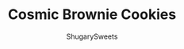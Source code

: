---
layout: ../../layouts/MarkdownPostLayout.astro
title: Cosmic Brownie Cookies
author: ShugarySweets
pubDate: 2022-10-21
description: "Cosmic Brownie Cookies have a soft, chewy chocolate cookie base that&#x27;s topped with melted chocolate and sprinkled with colorful chocolate candies for a fun dessert! They are out of this world delicious!"
image_url: https://www.shugarysweets.com/wp-content/uploads/2023/01/cosmic-brownie-cookies-facebook.jpg
tags: ["Cookies","American"]
calories: 435
protein: 6
carbohydrates: 62
fats: 21
fiber: 3
ingredients: ["2 1/2 cups all-purpose flour","1/2 cup unsweetened cocoa powder","2 teaspoons baking powder","1/2 teaspoon cornstarch","1/2 cup salted butter","1 cup semi-sweet chocolate chips","2/3 cup light brown sugar, packed","1/2 cup granulated sugar","2 teasoons vanilla extract","2 large eggs","1 cup semi-sweet chocolate chips","1/4 cup heavy whipping cream","rainbow chocolate chips *see note"]
serves: 12
time: "45 minutes"
prepTime: "15 minutes"
instructions: ["Preheat oven to 350 degrees F. Line a cookie sheet with parchment paper. Set aside.","In a bowl, combine flour, cocoa powder, baking powder, and cornstarch. Set aside.","In a saucepan over medium heat, melt butter. Remove from heat. Add in chocolate chips and stir until melted. Set aside.","In a mixing bowl with whisk attachment, beat eggs, vanilla, and sugar until blended and double in size. Change to a paddle attachment and slowly add the chocolate mixture to the mixing bowl.","Once combined, add dry ingredients and mix JUST until combined using a wooden spoon. Do not over mix.","Using a large 2 Tablespoon cookie scoop, scoop balls onto baking sheet, 3 inches apart. Using the bottom of a glass, press down so the cookies are about 1/2 inch thick.","Bake cookies for 10 minutes. Cool completely.","While cookies cool, make chocolate topping. Add chocolate chips and cream to a microwave-safe bowl. Heat for 30 seconds and stir until smooth, heating in 30 second increments (mine took 1:30).","Spoon 1 Tablespoon of chocolate on top of each cooled cookie and sprinkle with rainbow chips."]
nutrition: ["435 calories","62 grams carbohydrates","57 milligrams cholesterol","21 grams fat","3 grams fiber","6 grams protein","12 grams saturated fat","162 milligrams sodium","36 grams sugar","0 grams trans fat","7 grams unsaturated fat"]
---